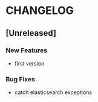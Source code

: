 # CHANGELOG


## [Unreleased]

### New Features
- first version


### Bug Fixes
- catch elasticsearch exceptions





